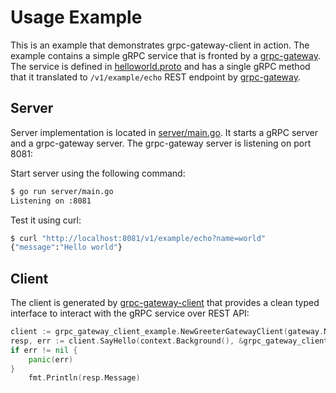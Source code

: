 # Usage Example

This is an example that demonstrates grpc-gateway-client in action. The example contains a simple gRPC service that is fronted by a
[grpc-gateway](https://github.com/grpc-ecosystem/grpc-gateway). The service is defined in [helloworld.proto](./helloworld.proto) and has a single gRPC method
that it translated to `/v1/example/echo` REST endpoint by [grpc-gateway](https://github.com/grpc-ecosystem/grpc-gateway).

## Server

Server implementation is located in [server/main.go](./server/main.go). It starts a gRPC server and a grpc-gateway server. The grpc-gateway server is listening on
port 8081:

Start server using the following command:

```bash
$ go run server/main.go
Listening on :8081
```

Test it using curl:

```bash
$ curl "http://localhost:8081/v1/example/echo?name=world"
{"message":"Hello world"}
```

## Client

The client is generated by [grpc-gateway-client](https://github.com/cloudfly/grpc-gateway-client) that provides a clean typed interface to interact with the gRPC service over REST API:

```go
client := grpc_gateway_client_example.NewGreeterGatewayClient(gateway.NewClient(baseURL))
resp, err := client.SayHello(context.Background(), &grpc_gateway_client_example.HelloRequest{Name: "World"})
if err != nil {
    panic(err)
}
    fmt.Println(resp.Message)
```

